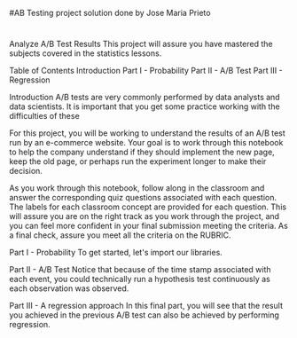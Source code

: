 #AB Testing project solution done by Jose Maria Prieto
#

Analyze A/B Test Results
This project will assure you have mastered the subjects covered in the statistics lessons.

Table of Contents
Introduction
Part I - Probability
Part II - A/B Test
Part III - Regression

Introduction
A/B tests are very commonly performed by data analysts and data scientists. It is important that you get some practice working with the difficulties of these

For this project, you will be working to understand the results of an A/B test run by an e-commerce website. Your goal is to work through this notebook to help the company understand if they should implement the new page, keep the old page, or perhaps run the experiment longer to make their decision.

As you work through this notebook, follow along in the classroom and answer the corresponding quiz questions associated with each question. The labels for each classroom concept are provided for each question. This will assure you are on the right track as you work through the project, and you can feel more confident in your final submission meeting the criteria. As a final check, assure you meet all the criteria on the RUBRIC.


Part I - Probability
To get started, let's import our libraries.


Part II - A/B Test
Notice that because of the time stamp associated with each event, you could technically run a hypothesis test continuously as each observation was observed.


Part III - A regression approach
In this final part, you will see that the result you achieved in the previous A/B test can also be achieved by performing regression.
